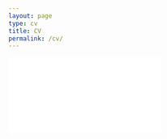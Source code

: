 ```yaml
---
layout: page
type: cv
title: CV
permalink: /cv/
---
```


<embed src="/cv.pdf" type="application/pdf">

